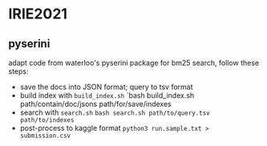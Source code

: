# IRIE2021
## pyserini
adapt code from waterloo's pyserini package for bm25 search, follow these steps:
- save the docs into JSON format; query to tsv format
- build index with `build_index.sh`
`bash build_index.sh path/contain/doc/jsons path/for/save/indexes
- search with `search.sh`
`bash search.sh path/to/query.tsv path/to/indexes`
- post-process to kaggle format
`python3 run.sample.txt > submission.csv`
